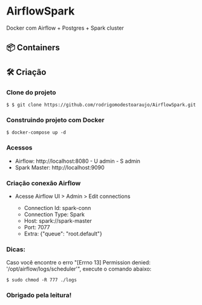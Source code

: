 # AirflowSpark

Docker com Airflow + Postgres + Spark cluster 

## 📦 Containers


## 🛠 Criação

### Clone do projeto

    $ $ git clone https://github.com/rodrigomodestoaraujo/AirflowSpark.git

### Construindo projeto com Docker

    $ docker-compose up -d

### Acessos

* Airflow: http://localhost:8080 - U admin - S admin
* Spark Master: http://localhost:9090

### Criação conexão Airflow

* Acesse Airflow UI > Admin > Edit connections

    * Connection Id: spark-conn 
    * Connection Type: Spark
    * Host: spark://spark-master
    * Port: 7077
    * Extra: {"queue": "root.default"}


### Dicas: 

Caso você encontre o erro "[Errno 13] Permission denied: '/opt/airflow/logs/scheduler'", execute o comando abaixo:

    $ sudo chmod -R 777 ./logs


### Obrigado pela leitura!
